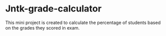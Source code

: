 # Jntk-grade-calculator
This mini project is created to calculate the percentage of students based on the grades they scored in exam.
